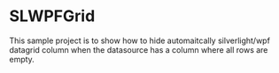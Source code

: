 # SLWPFGrid
This sample project is to show how to hide automaitcally silverlight/wpf datagrid column when the datasource has a column where all rows are empty.
